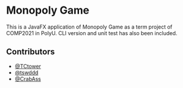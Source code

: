 # Monopoly Game
This is a JavaFX application of Monopoly Game as a term project of COMP2021 in PolyU. CLI version and unit test has also been included. 

## Contributors
* [@TCtower](https://github.com/TCtower)
* [@tswddd](https://github.com/tswddd)
* [@CrabAss](https://github.com/CrabAss)
